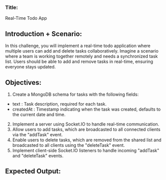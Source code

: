 ### Title: 
Real-Time Todo App

## Introduction + Scenario:

In this challenge, you will implement a real-time todo application where multiple users can add and delete tasks collaboratively. Imagine a scenario where a team is working together remotely and needs a synchronized task list. Users should be able to add and remove tasks in real-time, ensuring everyone stays updated.

## Objectives:

1. Create a MongoDB schema for tasks with the following fields:
 - text : Task description, required for each task.
 - createdAt : Timestamp indicating when the task was created, defaults to the current date and time.
2. Implement a server using Socket.IO to handle real-time communication.
3. Allow users to add tasks, which are broadcasted to all connected clients via the "addTask" event.
4. Enable users to delete tasks, which are removed from the shared list and broadcasted to all clients using the "deleteTask" event.
5. Implement client-side Socket.IO listeners to handle incoming "addTask" and "deleteTask" events.

## Expected Output:
